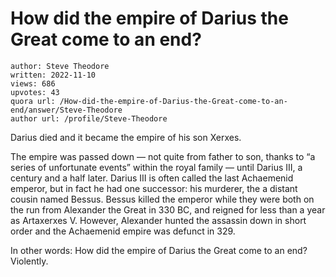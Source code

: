 # How did the empire of Darius the Great come to an end?

	author: Steve Theodore
	written: 2022-11-10
	views: 686
	upvotes: 43
	quora url: /How-did-the-empire-of-Darius-the-Great-come-to-an-end/answer/Steve-Theodore
	author url: /profile/Steve-Theodore


Darius died and it became the empire of his son Xerxes.

The empire was passed down — not quite from father to son, thanks to “a series of unfortunate events” within the royal family — until Darius III, a century and a half later. Darius III is often called the last Achaemenid emperor, but in fact he had one successor: his murderer, the a distant cousin named Bessus. Bessus killed the emperor while they were both on the run from Alexander the Great in 330 BC, and reigned for less than a year as Artaxerxes V. However, Alexander hunted the assassin down in short order and the Achaemenid empire was defunct in 329.

In other words: How did the empire of Darius the Great come to an end? Violently.

